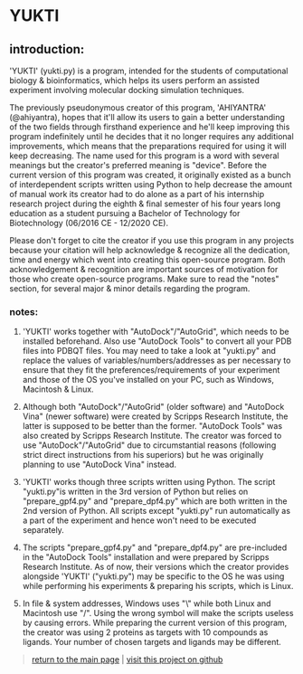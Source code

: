 # YUKTI

## introduction:

'YUKTI' (yukti.py) is a program, intended for the students of computational biology & bioinformatics, which helps its users perform an assisted experiment involving molecular docking simulation techniques.

The previously pseudonymous creator of this program, 'AHIYANTRA' (@ahiyantra), hopes that it'll allow its users to gain a better understanding of the two fields through firsthand experience and he'll keep improving this program indefinitely until he decides that it no longer requires any additional improvements, which means that the preparations required for using it will keep decreasing. The name used for this program is a word with several meanings but the creator's preferred meaning is "device". Before the current version of this program was created, it originally existed as a bunch of interdependent scripts written using Python to help decrease the amount of manual work its creator had to do alone as a part of his internship research project during the eighth & final semester of his four years long education as a student pursuing a Bachelor of Technology for Biotechnology (06/2016 CE - 12/2020 CE).

Please don't forget to cite the creator if you use this program in any projects because your citation will help acknowledge & recognize all the dedication, time and energy which went into creating this open-source program. Both acknowledgement & recognition are important sources of motivation for those who create open-source programs. Make sure to read the "notes" section, for several major & minor details regarding the program.

### notes:

1) 'YUKTI' works together with "AutoDock"/"AutoGrid", which needs to be installed beforehand. Also use "AutoDock Tools" to convert all your PDB files into PDBQT files. You may need to take a look at "yukti.py" and replace the values of variables/numbers/addresses as per necessary to ensure that they fit the preferences/requirements of your experiment and those of the OS you've installed on your PC, such as Windows, Macintosh & Linux.

2) Although both "AutoDock"/"AutoGrid" (older software) and "AutoDock Vina" (newer software) were created by Scripps Research Institute, the latter is supposed to be better than the former. "AutoDock Tools" was also created by Scripps Research Institute. The creator was forced to use "AutoDock"/"AutoGrid" due to circumstantial reasons (following strict direct instructions from his superiors) but he was originally planning to use "AutoDock Vina" instead.

3) 'YUKTI' works though three scripts written using Python. The script "yukti.py"is written in the 3rd version of Python but relies on "prepare_gpf4.py" and "prepare_dpf4.py" which are both written in the 2nd version of Python. All scripts except "yukti.py" run automatically as a part of the experiment and hence won't need to be executed separately.

4) The scripts "prepare_gpf4.py" and "prepare_dpf4.py" are pre-included in the "AutoDock Tools" installation and were prepared by Scripps Research Institute. As of now, their versions which the creator provides alongside 'YUKTI' ("yukti.py") may be specific to the OS he was using while performing his experiments & preparing his scripts, which is Linux.

5) In file & system addresses, Windows uses "\\" while both Linux and Macintosh use "/". Using the wrong symbol will make the scripts useless by causing errors. While preparing the current version of this program, the creator was using 2 proteins as targets with 10 compounds as ligands. Your number of chosen targets and ligands may be different.

> [return to the main page](https://ahiyantra.github.io)
> |
> [visit this project on github](https://github.com/ahiyantra/YUKTI)